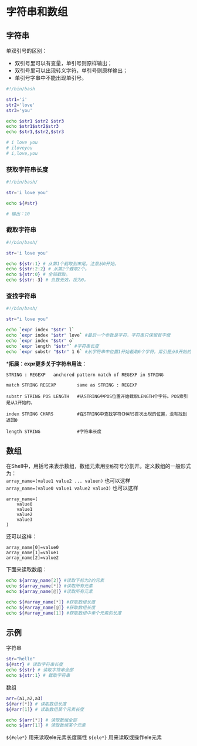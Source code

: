 # 字符串和数组

## 字符串
单双引号的区别：                            
- 双引号里可以有变量，单引号则原样输出；
- 双引号里可以出现转义字符，单引号则原样输出；
- 单引号字串中不能出现单引号。

```bash
#!/bin/bash

str1='i'
str2='love'
str3='you'

echo $str1 $str2 $str3
echo $str1$str2$str3
echo $str1,$str2,$str3

# i love you
# iloveyou
# i,love,you
```


### 获取字符串长度
```bash
#!/bin/bash/

str='i love you'

echo ${#str}

# 输出：10
```

### 截取字符串
```bash
#!/bin/bash/

str='i love you'

echo ${str:1} # 从第1个截取到末尾。注意从0开始。
echo ${str:2:2} # 从第2个截取2个。
echo ${str:0} # 全部截取。
echo ${str:-3} # 负数无效，视为0。
```

### 查找字符串
```bash
#!/bin/bash/

str="i love you"

echo `expr index "$str" l`
echo `expr index "$str" love` #最后一个参数是字符，字符串只保留首字母
echo `expr index "$str" o`
echo `expr length "$str"` #字符串长度
echo `expr substr "$str" 1 6` #从字符串中位置1开始截取6个字符。索引是从0开始的。
```

***拓展：expr更多关于字符串用法：**
```
STRING : REGEXP   anchored pattern match of REGEXP in STRING

match STRING REGEXP        same as STRING : REGEXP

substr STRING POS LENGTH   #从STRING中POS位置开始截取LENGTH个字符。POS索引是从1开始的。

index STRING CHARS         #在STRING中查找字符CHARS首次出现的位置，没有找到返回0

length STRING              #字符串长度
```

## 数组
在Shell中，用括号来表示数组，数组元素用`空格`符号分割开。定义数组的一般形式为：                             
`array_name=(value1 value2 ... valuen)`  也可以这样                        
`array_name=(value0 value1 value2 value3)` 也可以这样                            
```
array_name=(
    value0
    value1
    value2
    value3
)
```                                 
还可以这样：                                  
```
array_name[0]=value0
array_name[1]=value1
array_name[2]=value2
```

下面来读取数组：                            
```bash
echo ${array_name[2]} #读取下标为2的元素
echo ${array_name[*]} #读取所有元素
echo ${array_name[@]} #读取所有元素

echo ${#array_name[*]} #获取数组长度
echo ${#array_name[@]} #获取数组长度
echo ${#array_name[1]} #获取数组中单个元素的长度
```


## 示例
字符串                                 
```bash
str="hello"
${#str} # 读取字符串长度
echo ${str} # 读取字符串全部
echo ${str:1} # 截取字符串
```

数组                              
```bash
arr=(a1,a2,a3)
${#arr[*]} # 读取数组长度
${#arr[1]} # 读取数组某个元素长度

echo ${arr[*]} # 读取数组全部
echo ${arr[1]} # 读取数组某个元素
```
`${#ele*}` 用来读取ele元素长度属性 `${ele*}` 用来读取或操作ele元素



